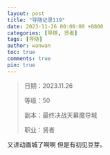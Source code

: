 ```yaml
---
layout: post
title: "导随记录119"
date: 2023-11-26 00:00:00 +0800
categories: [导随, 贤者]
tags: [导随]
author: wanwan
toc: true
comments: true
pin: true
---
```

> 日期：2023.11.26
>
> 等级：50
>
> 副本：最终决战天幕魔导城
>
> 职业：贤者

又进动画城了啊啊 但是有初见豆芽。